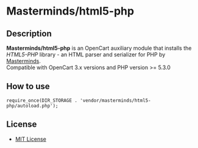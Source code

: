 # Masterminds/html5-php 

## Description
**Masterminds/html5-php** is an OpenCart auxiliary module that installs the *HTML5-PHP* library - an HTML parser and serializer for PHP by [Masterminds](https://github.com/masterminds/html5-php).  
Compatible with OpenCart 3.x versions and PHP version >= 5.3.0

## How to use
```
require_once(DIR_STORAGE . 'vendor/masterminds/html5-php/autoload.php');
```

## License
* [MIT License](../../LICENSE.txt)
